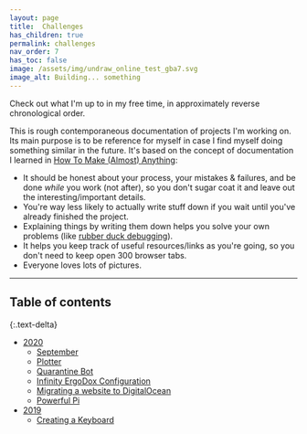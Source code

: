 ```yaml
---
layout: page
title:  Challenges
has_children: true
permalink: challenges
nav_order: 7
has_toc: false
image: /assets/img/undraw_online_test_gba7.svg
image_alt: Building... something
---
```


Check out what I'm up to in my free time, in approximately reverse chronological order.

This is rough contemporaneous documentation of projects I'm working on. Its main purpose is to be reference for myself in case I find myself doing something similar in the future. It's based on the concept of documentation I learned in [How To Make (Almost) Anything](http://fab.cba.mit.edu/classes/863.17/Harvard/people/julia-ebert/):
- It should be honest about your process, your mistakes & failures, and be done *while* you work (not after), so you don't sugar coat it and leave out the interesting/important details.
- You're way less likely to actually write stuff down if you wait until you've already finished the project.
- Explaining things by writing them down helps you solve your own problems (like [rubber duck debugging](https://en.wikipedia.org/wiki/Rubber_duck_debugging)).
- It helps you keep track of useful resources/links as you're going, so you don't need to keep open 300 browser tabs.
- Everyone loves lots of pictures.

---

## Table of contents
{:.text-delta}

- [2020](/challenges/2020)
  - [September](/challenges/september-challenge)
  - [Plotter](/Challenges/plotter)
  - [Quarantine Bot](/challenges/quarantine-bot)
  - [Infinity ErgoDox Configuration](/challenges/infinity-ergodox)
  - [Migrating a website to DigitalOcean](/challenges/migrate-to-do)
  - [Powerful Pi](/challenges/power-pi)
- [2019](/challenges/2019)
  - [Creating a Keyboard](/challenges/keyboard)